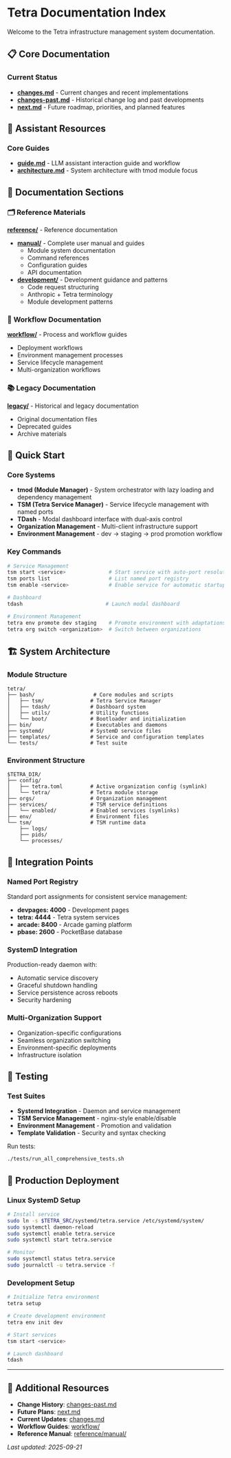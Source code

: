 # Tetra Documentation Index

Welcome to the Tetra infrastructure management system documentation.

## 📋 **Core Documentation**

### Current Status
- **[changes.md](changes.md)** - Current changes and recent implementations
- **[changes-past.md](changes-past.md)** - Historical change log and past developments
- **[next.md](next.md)** - Future roadmap, priorities, and planned features

## 🤖 **Assistant Resources**

### Core Guides
- **[guide.md](guide.md)** - LLM assistant interaction guide and workflow
- **[architecture.md](architecture.md)** - System architecture with tmod module focus

## 📂 **Documentation Sections**

### 🗂️ **Reference Materials**
**[reference/](reference/)** - Reference documentation
- **[manual/](reference/manual/)** - Complete user manual and guides
  - Module system documentation
  - Command references
  - Configuration guides
  - API documentation
- **[development/](reference/development/)** - Development guidance and patterns
  - Code request structuring
  - Anthropic + Tetra terminology
  - Module development patterns

### 🔧 **Workflow Documentation**
**[workflow/](workflow/)** - Process and workflow guides
- Deployment workflows
- Environment management processes
- Service lifecycle management
- Multi-organization workflows

### 📚 **Legacy Documentation**
**[legacy/](legacy/)** - Historical and legacy documentation
- Original documentation files
- Deprecated guides
- Archive materials

## 🎯 **Quick Start**

### Core Systems
- **tmod (Module Manager)** - System orchestrator with lazy loading and dependency management
- **TSM (Tetra Service Manager)** - Service lifecycle management with named ports
- **TDash** - Modal dashboard interface with dual-axis control
- **Organization Management** - Multi-client infrastructure support
- **Environment Management** - dev → staging → prod promotion workflow

### Key Commands
```bash
# Service Management
tsm start <service>              # Start service with auto-port resolution
tsm ports list                   # List named port registry
tsm enable <service>             # Enable service for automatic startup

# Dashboard
tdash                           # Launch modal dashboard

# Environment Management
tetra env promote dev staging    # Promote environment with adaptations
tetra org switch <organization>  # Switch between organizations
```

## 🏗️ **System Architecture**

### Module Structure
```
tetra/
├── bash/                   # Core modules and scripts
│   ├── tsm/               # Tetra Service Manager
│   ├── tdash/             # Dashboard system
│   ├── utils/             # Utility functions
│   └── boot/              # Bootloader and initialization
├── bin/                   # Executables and daemons
├── systemd/               # SystemD service files
├── templates/             # Service and configuration templates
└── tests/                 # Test suite
```

### Environment Structure
```
$TETRA_DIR/
├── config/
│   ├── tetra.toml         # Active organization config (symlink)
│   └── tetra/             # Tetra module storage
├── orgs/                  # Organization management
├── services/              # TSM service definitions
│   └── enabled/           # Enabled services (symlinks)
├── env/                   # Environment files
└── tsm/                   # TSM runtime data
    ├── logs/
    ├── pids/
    └── processes/
```

## 🔧 **Integration Points**

### Named Port Registry
Standard port assignments for consistent service management:
- **devpages: 4000** - Development pages
- **tetra: 4444** - Tetra system services
- **arcade: 8400** - Arcade gaming platform
- **pbase: 2600** - PocketBase database

### SystemD Integration
Production-ready daemon with:
- Automatic service discovery
- Graceful shutdown handling
- Service persistence across reboots
- Security hardening

### Multi-Organization Support
- Organization-specific configurations
- Seamless organization switching
- Environment-specific deployments
- Infrastructure isolation

## 🧪 **Testing**

### Test Suites
- **Systemd Integration** - Daemon and service management
- **TSM Service Management** - nginx-style enable/disable
- **Environment Management** - Promotion and validation
- **Template Validation** - Security and syntax checking

Run tests:
```bash
./tests/run_all_comprehensive_tests.sh
```

## 🚀 **Production Deployment**

### Linux SystemD Setup
```bash
# Install service
sudo ln -s $TETRA_SRC/systemd/tetra.service /etc/systemd/system/
sudo systemctl daemon-reload
sudo systemctl enable tetra.service
sudo systemctl start tetra.service

# Monitor
sudo systemctl status tetra.service
sudo journalctl -u tetra.service -f
```

### Development Setup
```bash
# Initialize Tetra environment
tetra setup

# Create development environment
tetra env init dev

# Start services
tsm start <service>

# Launch dashboard
tdash
```

---

## 📖 **Additional Resources**

- **Change History**: [changes-past.md](changes-past.md)
- **Future Plans**: [next.md](next.md)
- **Current Updates**: [changes.md](changes.md)
- **Workflow Guides**: [workflow/](workflow/)
- **Reference Manual**: [reference/manual/](reference/manual/)

*Last updated: 2025-09-21*